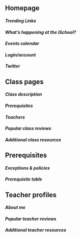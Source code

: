 ## Homepage

#### *Trending Links*

#### *What’s happening at the iSchool?*

#### *Events calendar*

#### *Login/account*

#### *Twitter*

## Class pages

#### *Class description*

#### *Prerequisites*

#### *Teachers*

#### *Popular class reviews*

#### *Additional class resources*

## Prerequisites

#### *Exceptions & policies*

#### *Prerequisite table*

## Teacher profiles

#### *About me*

#### *Popular teacher reviews*

#### *Additional teacher resources*
